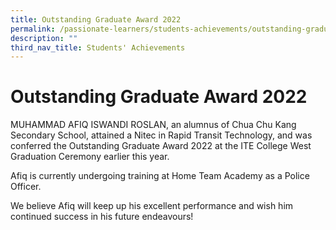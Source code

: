 ```yaml
---
title: Outstanding Graduate Award 2022
permalink: /passionate-learners/students-achievements/outstanding-graduate-award-2022/
description: ""
third_nav_title: Students' Achievements
---
```

# **Outstanding Graduate Award 2022**

MUHAMMAD AFIQ ISWANDI ROSLAN, an alumnus of Chua Chu Kang Secondary School, attained a Nitec in Rapid Transit Technology, and was conferred the Outstanding Graduate Award 2022 at the ITE College West Graduation Ceremony earlier this year. 

Afiq is currently undergoing training at Home Team Academy as a Police Officer. 

We believe Afiq will keep up his excellent performance and wish him continued success in his future endeavours!